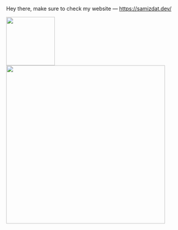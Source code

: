Hey there, make sure to check my website — https://samizdat.dev/

<p>
  <a href="https://github.com/RitterHou?tab=repositories">
    <img src="https://github-readme-stats.vercel.app/api/top-langs/?username=kovetskiy&hide=html,css&layout=compact" height="130"/>
  </a>
  <a href="https://www.wzmmmmj.com">
    <img src="https://github-readme-stats.vercel.app/api?username=kovetskiy&show_icons=false&&hide=contribs,issues" width="425"/>
  </a>
</p>
